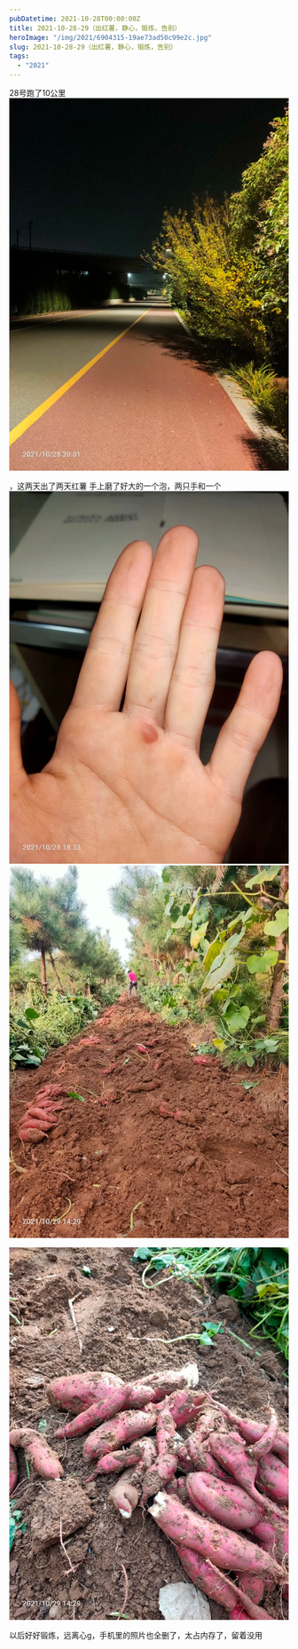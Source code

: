```yaml
---
pubDatetime: 2021-10-28T00:00:00Z
title: 2021-10-28-29（出红薯，静心，锻炼，告别）
heroImage: "/img/2021/6904315-19ae73ad50c99e2c.jpg"
slug: 2021-10-28-29（出红薯，静心，锻炼，告别）
tags:
  - "2021"
---
```


28号跑了10公里
![](../../../../public/img/2021/6904315-19ae73ad50c99e2c.jpg)

，这两天出了两天红薯
手上磨了好大的一个泡，两只手和一个
![](../../../../public/img/2021/6904315-81a732f7d1c2f90d.jpg)
![](../../../../public/img/2021/6904315-6fed7062f93a8a3c.jpg)

![](../../../../public/img/2021/6904315-eaa351c15c978d13.jpg)

以后好好锻炼，远离心g，手机里的照片也全删了，太占内存了，留着没用
